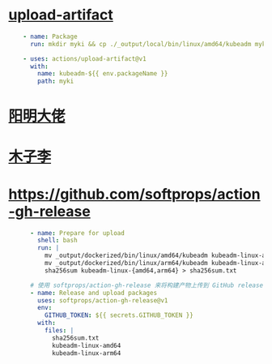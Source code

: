 # [upload-artifact](https://github.com/actions/upload-artifact)
```yml
    - name: Package
      run: mkdir myki && cp ./_output/local/bin/linux/amd64/kubeadm myki

    - uses: actions/upload-artifact@v1
      with:
        name: kubeadm-${{ env.packageName }}
        path: myki
```        
# [阳明大佬](https://github.com/cnych/go-github-actions/blob/v0.1.0/.github/workflows/release.yml)

# [木子李](https://blog.k8s.li/build-k8s-binary-by-github-actions.html)
# https://github.com/softprops/action-gh-release
```yml
      - name: Prepare for upload
        shell: bash
        run: |
          mv _output/dockerized/bin/linux/amd64/kubeadm kubeadm-linux-amd64
          mv _output/dockerized/bin/linux/arm64/kubeadm kubeadm-linux-arm64
          sha256sum kubeadm-linux-{amd64,arm64} > sha256sum.txt

      # 使用 softprops/action-gh-release 来将构建产物上传到 GitHub release 当中
      - name: Release and upload packages
        uses: softprops/action-gh-release@v1
        env:
          GITHUB_TOKEN: ${{ secrets.GITHUB_TOKEN }}
        with:
          files: |
            sha256sum.txt
            kubeadm-linux-amd64
            kubeadm-linux-arm64
```            
